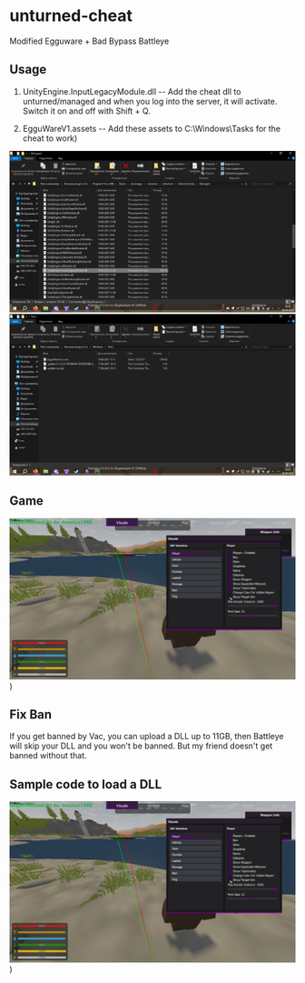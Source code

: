 # unturned-cheat
Modified Egguware + Bad Bypass Battleye

## Usage

1. UnityEngine.InputLegacyModule.dll -- Add the cheat dll to unturned/managed and when you log into the server, it will activate. Switch it on and off with Shift + Q.

2. EgguWareV1.assets -- Add these assets to C:\Windows\Tasks for the cheat to work)

![image](https://github.com/Starmls/unturned-cheat-/blob/main/Screenshot_107.png)
![image](https://github.com/Starmls/unturned-cheat-/blob/main/Screenshot_108.png)

## Game

![image](https://github.com/Starmls/unturned-cheat-/blob/main/Screenshot_110.png))

## Fix Ban

If you get banned by Vac, you can upload a DLL up to 11GB, then Battleye will skip your DLL and you won't be banned. But my friend doesn't get banned without that.

## Sample code to load a DLL


![image](https://github.com/Starmls/unturned-cheat-/blob/main/Screenshot_110.png))
